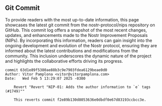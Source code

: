 ## Git Commit
To provide readers with the most up-to-date information, this page showcases the latest git commit from the nostr-protocol/nips repository on GitHub. This commit log offers a snapshot of the most recent changes, updates, and enhancements made to the Nostr Improvement Proposals (NIPs). By incorporating this information, readers can gain insight into the ongoing development and evolution of the Nostr protocol, ensuring they are informed about the latest contributions and modifications from the community. This inclusion underscores the dynamic nature of the project and highlights the collaborative efforts driving its progress.

```shell
commit 63d1e89f5380ae88b3c9e7903fdea6129beae0d0
Author: Vitor Pamplona <vitor@vitorpamplona.com>
Date:   Wed Feb 5 13:29:07 2025 -0300

    Revert "Revert "NIP-01: Adds the author information to `e` tags (#1749)""
    
    This reverts commit f2e89b130d8053636e0dbdf0e67d83193ccbcc3e.
```
